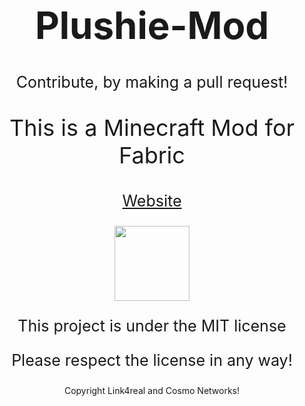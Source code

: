 <h1 style="font-size:60px;"align="center">Plushie-Mod</h1>

<p style="font-size:25px" align="center">Contribute, by making a pull request!</p>

<p style="font-size:36px;" align="center">This is a Minecraft Mod for Fabric</p>

<p style="font-size:25px;" align="center"><a href="https://link4real.github.io/plushie.html">Website</a></p>

<p align="center"><img valign="middle" src="https://i.imgur.com/yXVPiJK.png" width="120px"></p>

<p style="font-size:25px" align="center">This project is under the MIT license</p>
<p style="font-size:25px" align="center">Please respect the license in any way!</p>
<p align="center">Copyright Link4real and Cosmo Networks!</p>

